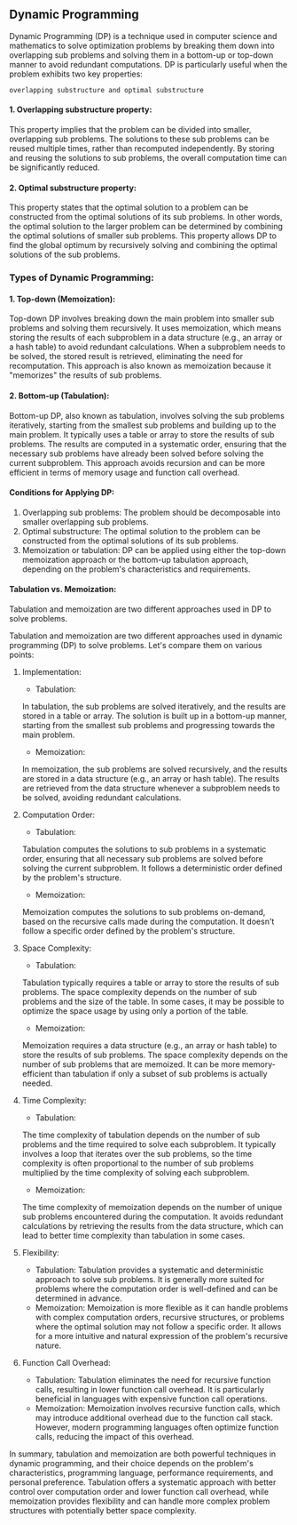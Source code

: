 ## Dynamic Programming

Dynamic Programming (DP) is a technique used in computer science and mathematics to solve optimization problems by breaking them down into overlapping sub problems and solving them 
in a bottom-up or top-down manner to avoid redundant computations. DP is particularly useful
when the problem exhibits two key properties: 

`overlapping substructure and optimal substructure`


#### 1. Overlapping substructure property:

This property implies that the problem can be divided into smaller, overlapping sub problems. The solutions to these sub problems can be reused multiple times, rather than recomputed independently. By storing and reusing the solutions to sub problems, the overall computation time can be significantly reduced.

#### 2. Optimal substructure property: 

This property states that the optimal solution to a problem can be constructed from the optimal solutions of its sub problems. In other words, the optimal solution to the larger problem can be determined by combining the optimal solutions of smaller sub problems. This property allows DP to find the global optimum by recursively solving and combining the optimal solutions of the sub problems.


### Types of Dynamic Programming:

#### 1. Top-down (Memoization):

Top-down DP involves breaking down the main problem into smaller sub problems and solving them recursively. It uses memoization, which means storing the results of each subproblem in a data structure (e.g., an array or a hash table) to avoid redundant calculations. When a subproblem needs to be solved, the stored result is retrieved, eliminating the need for recomputation. This approach is also known as memoization because it "memorizes" the results of sub problems.


#### 2. Bottom-up (Tabulation):

Bottom-up DP, also known as tabulation, involves solving the sub problems iteratively, starting from the smallest sub problems and building up to the main problem. It typically uses a table or array to store the results of sub problems. The results are computed in a systematic order, ensuring that the necessary sub problems have already been solved before solving the current subproblem. This approach avoids recursion and can be more efficient in terms of memory usage and function call overhead.


#### Conditions for Applying DP:

1. Overlapping sub problems: The problem should be decomposable into smaller overlapping sub problems.
2. Optimal substructure: The optimal solution to the problem can be constructed from the optimal solutions of its sub problems.
3. Memoization or tabulation: DP can be applied using either the top-down memoization approach or the bottom-up tabulation approach, depending on the problem's characteristics and requirements.

#### Tabulation vs. Memoization:

Tabulation and memoization are two different approaches used in DP to solve problems.

Tabulation and memoization are two different approaches used in dynamic programming (DP) to solve problems. Let's compare them on various points:

1. Implementation: 

   - Tabulation: 
   
   In tabulation, the sub problems are solved iteratively, and the results are stored in a table or array. The solution is built up in a bottom-up manner, starting from the smallest sub problems and progressing towards the main problem.

   - Memoization: 

   In memoization, the sub problems are solved recursively, and the results are stored in a data structure (e.g., an array or hash table). The results are retrieved from the data structure whenever a subproblem needs to be solved, avoiding redundant calculations.

2. Computation Order:

   - Tabulation: 
   
   Tabulation computes the solutions to sub problems in a systematic order, ensuring that all necessary sub problems are solved before solving the current subproblem. It follows a deterministic order defined by the problem's structure.

   - Memoization: 
   
   Memoization computes the solutions to sub problems on-demand, based on the recursive calls made during the computation. It doesn't follow a specific order defined by the problem's structure.

3. Space Complexity:

   - Tabulation:
   
    Tabulation typically requires a table or array to store the results of sub problems. The space complexity depends on the number of sub problems and the size of the table. In some cases, it may be possible to optimize the space usage by using only a portion of the table.

   - Memoization: 
   
   Memoization requires a data structure (e.g., an array or hash table) to store the results of sub problems. The space complexity depends on the number of sub problems that are memoized. It can be more memory-efficient than tabulation if only a subset of sub problems is actually needed.

4. Time Complexity:

   - Tabulation: 
   
   The time complexity of tabulation depends on the number of sub problems and the time required to solve each subproblem. It typically involves a loop that iterates over the sub problems, so the time complexity is often proportional to the number of sub problems multiplied by the time complexity of solving each subproblem.

   - Memoization: 
   
   The time complexity of memoization depends on the number of unique sub problems encountered during the computation. It avoids redundant calculations by retrieving the results from the data structure, which can lead to better time complexity than tabulation in some cases.

5. Flexibility:
   - Tabulation: Tabulation provides a systematic and deterministic approach to solve sub problems. It is generally more suited for problems where the computation order is well-defined and can be determined in advance.
   - Memoization: Memoization is more flexible as it can handle problems with complex computation orders, recursive structures, or problems where the optimal solution may not follow a specific order. It allows for a more intuitive and natural expression of the problem's recursive nature.

6. Function Call Overhead:
   - Tabulation: Tabulation eliminates the need for recursive function calls, resulting in lower function call overhead. It is particularly beneficial in languages with expensive function call operations.
   - Memoization: Memoization involves recursive function calls, which may introduce additional overhead due to the function call stack. However, modern programming languages often optimize function calls, reducing the impact of this overhead.

In summary, tabulation and memoization are both powerful techniques in dynamic programming, and their choice depends on the problem's characteristics, programming language, performance requirements, and personal preference. Tabulation offers a systematic approach with better control over computation order and lower function call overhead, while memoization provides flexibility and can handle more complex problem structures with potentially better space complexity.